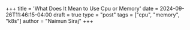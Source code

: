 +++
title = 'What Does It Mean to Use Cpu or Memory'
date = 2024-09-26T11:46:15-04:00
draft = true
type = "post"
tags = ["cpu", "memory", "k8s"]
author = "Naimun Siraj"
+++

